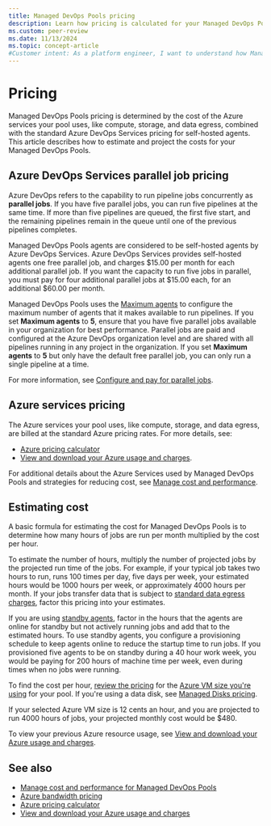 ```yaml
---
title: Managed DevOps Pools pricing
description: Learn how pricing is calculated for your Managed DevOps Pools.
ms.custom: peer-review
ms.date: 11/13/2024
ms.topic: concept-article
#Customer intent: As a platform engineer, I want to understand how Managed DevOps Pools pricing is determined so that I can estimate my projected cost.
---
```


# Pricing

Managed DevOps Pools pricing is determined by the cost of the Azure services your pool uses, like compute, storage, and data egress, combined with the standard Azure DevOps Services pricing for self-hosted agents. This article describes how to estimate and project the costs for your Managed DevOps Pools.

## Azure DevOps Services parallel job pricing

Azure DevOps refers to the capability to run pipeline jobs concurrently as **parallel jobs**. If you have five parallel jobs, you can run five pipelines at the same time. If more than five pipelines are queued, the first five start, and the remaining pipelines remain in the queue until one of the previous pipelines completes.

Managed DevOps Pools agents are considered to be self-hosted agents by Azure DevOps Services. Azure DevOps Services provides self-hosted agents one free parallel job, and charges $15.00 per month for each additional parallel job. If you want the capacity to run five jobs in parallel, you must pay for four additional parallel jobs at $15.00 each, for an additional $60.00 per month.

Managed DevOps Pools uses the [Maximum agents](./configure-pool-settings.md#maximum-agents) to configure the maximum number of agents that it makes available to run pipelines. If you set **Maximum agents** to **5**, ensure that you have five parallel jobs available in your organization for best performance. Parallel jobs are paid and configured at the Azure DevOps organization level and are shared with all pipelines running in any project in the organization. If you set **Maximum agents** to **5** but only have the default free parallel job, you can only run a single pipeline at a time.

For more information, see [Configure and pay for parallel jobs](../pipelines/licensing/concurrent-jobs.md?tabs=self-hosted).

## Azure services pricing

The Azure services your pool uses, like compute, storage, and data egress, are billed at the standard Azure pricing rates. For more details, see:

* [Azure pricing calculator](https://azure.microsoft.com/pricing/calculator/)
* [View and download your Azure usage and charges](/azure/cost-management-billing/understand/download-azure-daily-usage).

For additional details about the Azure Services used by Managed DevOps Pools and strategies for reducing cost, see [Manage cost and performance](./manage-costs.md).

## Estimating cost

A basic formula for estimating the cost for Managed DevOps Pools is to determine how many hours of jobs are run per month multiplied by the cost per hour.

To estimate the number of hours, multiply the number of projected jobs by the projected run time of the jobs. For example, if your typical job takes two hours to run, runs 100 times per day, five days per week, your estimated hours would be 1000 hours per week, or approximately 4000 hours per month. If your jobs transfer data that is subject to [standard data egress charges](https://azure.microsoft.com/pricing/details/bandwidth/), factor this pricing into your estimates.

If you are using [standby agents](./configure-scaling.md#standby-agent-mode), factor in the hours that the agents are online for standby but not actively running jobs and add that to the estimated hours. To use standby agents, you configure a provisioning schedule to keep agents online to reduce the startup time to run jobs. If you provisioned five agents to be on standby during a 40 hour work week, you would be paying for 200 hours of machine time per week, even during times when no jobs were running.

To find the cost per hour, [review the pricing](https://azure.microsoft.com/pricing/details/virtual-machines/linux/) for the [Azure VM size you're using](/azure/virtual-machines/sizes) for your pool. If you're using a data disk, see [Managed Disks pricing](https://azure.microsoft.com/pricing/details/managed-disks/).

If your selected Azure VM size is 12 cents an hour, and you are projected to run 4000 hours of jobs, your projected monthly cost would be $480.

To view your previous Azure resource usage, see [View and download your Azure usage and charges](/azure/cost-management-billing/understand/download-azure-daily-usage).

## See also

* [Manage cost and performance for Managed DevOps Pools](./manage-costs.md)
* [Azure bandwidth pricing](https://azure.microsoft.com/pricing/details/bandwidth/)
* [Azure pricing calculator](https://azure.microsoft.com/pricing/calculator/)
* [View and download your Azure usage and charges](/azure/cost-management-billing/understand/download-azure-daily-usage)

